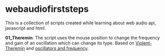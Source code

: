 # webaudiofirststeps
This is a collection of scripts created while learning about web audio api, javascript and html.

**01_Theremin**:
The script uses the mouse position to change the frequency and gain of an oscillation which can change its type.
Based on [Violent-Theremin](https://github.com/mdn/violent-theremin) and [oscillators and frequency](https://github.com/kylestetz/Web-Audio-Basics/tree/gh-pages/1-Oscillators-and-Frequency).
